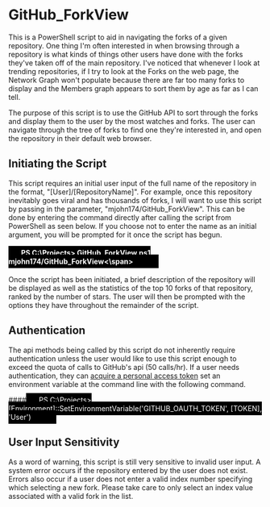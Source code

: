 # GitHub_ForkView

This is a PowerShell script to aid in navigating the forks of a given repository. One thing I'm often interested in when browsing through a repository is what kinds of things other users have done with the forks they've taken off of the main repository. I've noticed that whenever I look at trending repositories, if I try to look at the Forks on the web page, the Network Graph won't populate because there are far too many forks to display and the Members graph appears to sort them by age as far as I can tell. 

The purpose of this script is to use the GitHub API to sort through the forks and display them to the user by the most watches and forks. The user can navigate through the tree of forks to find one they're interested in, and open the repository in their default web browser.

## Initiating the Script

This script requires an initial user input of the full name of the repository in the format, "[User]/[RepositoryName]". For example, once this repository inevitably goes viral and has thousands of forks, I will want to use this script by passing in the parameter, "mjohn174/GitHub_ForkView". This can be done by entering the command directly after calling the script from PowerShell as seen below. If you choose not to enter the name as an initial argument, you will be prompted for it once the script has begun.

####  <span style="background-color:black;color:white;padding-RIGHT:50px;padding-LEFT:25px;padding-TOP:5px;padding-BOTTOM:5px">PS C:\Projects> GitHub\_ForkView.ps1   mjohn174/GitHub\_ForkView<\span>

Once the script has been initiated, a brief description of the repository will be displayed as well as the statistics of the top 10 forks of that repository, ranked by the number of stars. The user will then be prompted with the options they have throughout the remainder of the script.

## Authentication

The api methods being called by this script do not inherently require authentication unless the user would like to use this script enough to exceed the quota of calls to GitHub's api (50 calls/hr). If a user needs authentication, they can [acquire a personal access token](https://help.github.com/articles/creating-an-access-token-for-command-line-use/) set an environment variable at the command line with the following command. 

####<span style="background-color:black;color:white;padding-RIGHT:50px;padding-LEFT:25px;padding-TOP:5px;padding-BOTTOM:5px">PS C:\Projects> [Environment]::SetEnvironmentVariable('GITHUB\_OAUTH\_TOKEN', [TOKEN], 'User')</span>

## User Input Sensitivity

As a word of warning, this script is still very sensitive to invalid user input. A system error occurs if the repository entered by the user does not exist. Errors also occur if a user does not enter a valid index number specifying which selecting a new fork. Please take care to only select an index value associated with a valid fork in the list.
